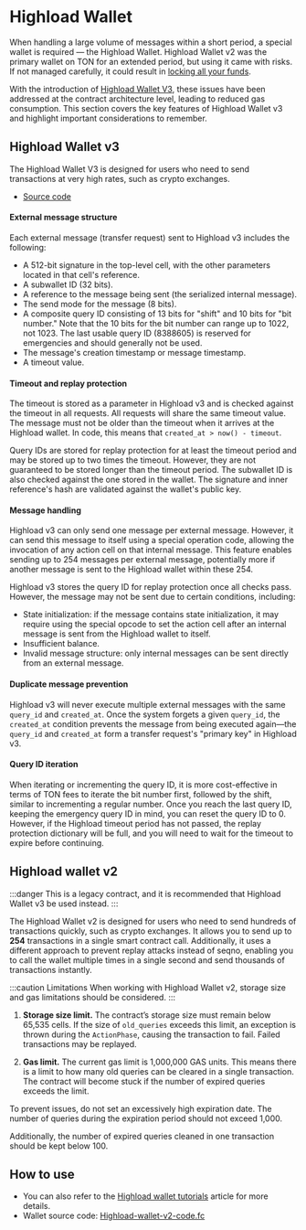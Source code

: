 # Highload Wallet

When handling a large volume of messages within a short period, a special wallet is required — the Highload Wallet. Highload Wallet v2 was the primary wallet on TON for an extended period, but using it came with risks. If not managed carefully, it could result in [locking all your funds](https://t.me/tonstatus/88).

With the introduction of [Highload Wallet V3](https://github.com/ton-blockchain/Highload-wallet-contract-v3), these issues have been addressed at the contract architecture level, leading to reduced gas consumption. This section covers the key features of Highload Wallet v3 and highlight important considerations to remember.

## Highload Wallet v3

The Highload Wallet V3 is designed for users who need to send transactions at very high rates, such as crypto exchanges.

- [Source code](https://github.com/ton-blockchain/Highload-wallet-contract-v3)

#### External message structure

Each external message (transfer request) sent to Highload v3 includes the following:
- A 512-bit signature in the top-level cell, with the other parameters located in that cell's reference.
- A subwallet ID (32 bits).
- A reference to the message being sent (the serialized internal message).
- The send mode for the message (8 bits).
- A composite query ID consisting of 13 bits for "shift" and 10 bits for "bit number." Note that the 10 bits for the bit number can range up to 1022, not 1023. The last usable query ID (8388605) is reserved for emergencies and should generally not be used.
- The message's creation timestamp or message timestamp.
- A timeout value.


#### Timeout and replay protection

The timeout is stored as a parameter in Highload v3 and is checked against the timeout in all requests. All requests will share the same timeout value. The message must not be older than the timeout when it arrives at the Highload wallet. In code, this means that `created_at > now() - timeout`.

Query IDs are stored for replay protection for at least the timeout period and may be stored up to two times the timeout. However, they are not guaranteed to be stored longer than the timeout period. The subwallet ID is also checked against the one stored in the wallet. The signature and inner reference's hash are validated against the wallet's public key.


#### Message handling
Highload v3 can only send one message per external message. However, it can send this message to itself using a special operation code, allowing the invocation of any action cell on that internal message. This feature enables sending up to 254 messages per external message, potentially more if another message is sent to the Highload wallet within these 254.

Highload v3 stores the query ID for replay protection once all checks pass. However, the message may not be sent due to certain conditions, including:

- State initialization: if the message contains state initialization, it may require using the special opcode to set the action cell after an internal message is sent from the Highload wallet to itself. 
- Insufficient balance. 
- Invalid message structure: only internal messages can be sent directly from an external message.


#### Duplicate message prevention
Highload v3 will never execute multiple external messages with the same `query_id` and `created_at`. Once the system forgets a given `query_id`, the `created_at` condition prevents the message from being executed again—the `query_id` and `created_at` form a transfer request's "primary key" in Highload v3.


#### Query ID iteration
When iterating or incrementing the query ID, it is more cost-effective in terms of TON fees to iterate the bit number first, followed by the shift, similar to incrementing a regular number. Once you reach the last query ID, keeping the emergency query ID in mind, you can reset the query ID to 0. However, if the Highload timeout period has not passed, the replay protection dictionary will be full, and you will need to wait for the timeout to expire before continuing.


## Highload wallet v2

:::danger
This is a legacy contract, and it is recommended that Highload Wallet v3 be used instead.
:::

The Highload Wallet v2 is designed for users who need to send hundreds of transactions quickly, such as crypto exchanges. It allows you to send up to **254** transactions in a single smart contract call. Additionally, it uses a different approach to prevent replay attacks instead of seqno, enabling you to call the wallet multiple times in a single second and send thousands of transactions instantly.


:::caution Limitations
When working with Highload Wallet v2, storage size and gas limitations should be considered.
:::

1. **Storage size limit.** The contract’s storage size must remain below 65,535 cells. If the size of `old_queries` exceeds this limit, an exception is thrown during the `ActionPhase`, causing the transaction to fail. Failed transactions may be replayed.


2. **Gas limit.** The current gas limit is 1,000,000 GAS units. This means there is a limit to how many old queries can be cleared in a single transaction. The contract will become stuck if the number of expired queries exceeds the limit.

To prevent issues, do not set an excessively high expiration date. The number of queries during the expiration period should not exceed 1,000.

Additionally, the number of expired queries cleaned in one transaction should be kept below 100.

## How to use

- You can also refer to the [Highload wallet tutorials](/v3/guidelines/smart-contracts/howto/wallet#-high-load-wallet-v3) article for more details.
- Wallet source code: [Highload-wallet-v2-code.fc](https://github.com/ton-blockchain/ton/blob/master/crypto/smartcont/new-highload-wallet-v2.fif)